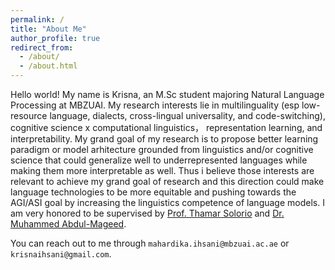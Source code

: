 ```yaml
---
permalink: /
title: "About Me"
author_profile: true
redirect_from: 
  - /about/
  - /about.html
---
```


Hello world! My name is Krisna, an M.Sc student majoring Natural Language Processing at MBZUAI. My research interests lie in multilinguality (esp low-resource language, dialects, cross-lingual universality, and code-switching), cognitive science x computational linguistics， representation learning, and interpretability. My grand goal of my research is to propose better learning paradigm or model arhitecture grounded from linguistics and/or cognitive science that could generalize well to underrepresented languages while making them more interpretable as well. Thus i believe those interests are relevant to achieve my grand goal of research and this direction could make language technologies to be more equitable and pushing towards the AGI/ASI goal by increasing the linguistics competence of language models.   I am very honored to be supervised by [Prof. Thamar Solorio](http://solorio.uh.edu/) and [Dr. Muhammed Abdul-Mageed](https://mageed.arts.ubc.ca/).

You can reach out to me through `mahardika.ihsani@mbzuai.ac.ae` or `krisnaihsani@gmail.com`.
